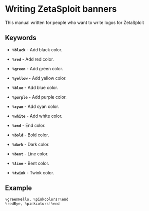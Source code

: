 # Writing ZetaSploit banners

This manual written for people who want to write logos for ZetaSploit

## Keywords

* **`%black`** - Add black color.
* **`%red`** - Add red color.
* **`%green`** - Add green color.
* **`%yellow`** - Add yellow color.
* **`%blue`** - Add blue color.
* **`%purple`** - Add purple color.
* **`%cyan`** - Add cyan color.
* **`%white`** - Add white color.

* **`%end`** - End color.
* **`%bold`** - Bold color.
* **`%dark`** - Dark color.
* **`%bent`** - Line color.
* **`%line`** - Bent color.
* **`%twink`** - Twink color.

## Example

```python
%greenHello, %pinkcolors!%end
%redBye, %pinkcolors!%end
```
